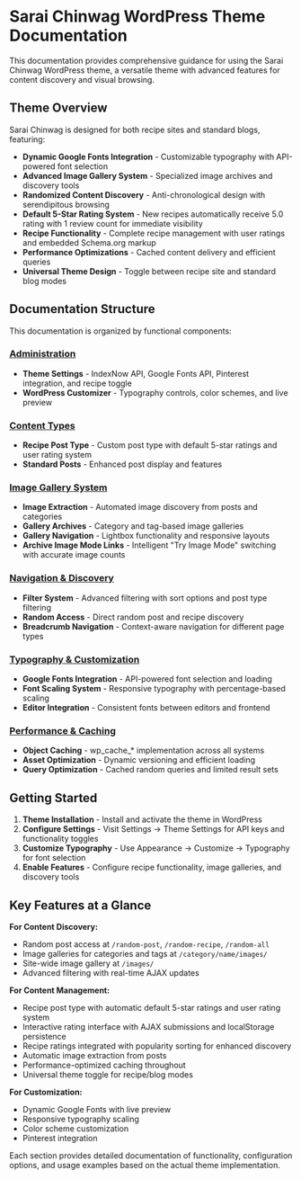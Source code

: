 # Sarai Chinwag WordPress Theme Documentation

This documentation provides comprehensive guidance for using the Sarai Chinwag WordPress theme, a versatile theme with advanced features for content discovery and visual browsing.

## Theme Overview

Sarai Chinwag is designed for both recipe sites and standard blogs, featuring:

- **Dynamic Google Fonts Integration** - Customizable typography with API-powered font selection
- **Advanced Image Gallery System** - Specialized image archives and discovery tools
- **Randomized Content Discovery** - Anti-chronological design with serendipitous browsing
- **Default 5-Star Rating System** - New recipes automatically receive 5.0 rating with 1 review count for immediate visibility
- **Recipe Functionality** - Complete recipe management with user ratings and embedded Schema.org markup
- **Performance Optimizations** - Cached content delivery and efficient queries
- **Universal Theme Design** - Toggle between recipe site and standard blog modes

## Documentation Structure

This documentation is organized by functional components:

### [Administration](administration/)
- **Theme Settings** - IndexNow API, Google Fonts API, Pinterest integration, and recipe toggle
- **WordPress Customizer** - Typography controls, color schemes, and live preview

### [Content Types](content-types/)  
- **Recipe Post Type** - Custom post type with default 5-star ratings and user rating system
- **Standard Posts** - Enhanced post display and features

### [Image Gallery System](image-gallery/)
- **Image Extraction** - Automated image discovery from posts and categories
- **Gallery Archives** - Category and tag-based image galleries
- **Gallery Navigation** - Lightbox functionality and responsive layouts
- **Archive Image Mode Links** - Intelligent "Try Image Mode" switching with accurate image counts

### [Navigation & Discovery](navigation/)
- **Filter System** - Advanced filtering with sort options and post type filtering
- **Random Access** - Direct random post and recipe discovery
- **Breadcrumb Navigation** - Context-aware navigation for different page types

### [Typography & Customization](typography/)
- **Google Fonts Integration** - API-powered font selection and loading
- **Font Scaling System** - Responsive typography with percentage-based scaling
- **Editor Integration** - Consistent fonts between editors and frontend

### [Performance & Caching](performance/)
- **Object Caching** - wp_cache_* implementation across all systems
- **Asset Optimization** - Dynamic versioning and efficient loading
- **Query Optimization** - Cached random queries and limited result sets

## Getting Started

1. **Theme Installation** - Install and activate the theme in WordPress
2. **Configure Settings** - Visit Settings → Theme Settings for API keys and functionality toggles
3. **Customize Typography** - Use Appearance → Customize → Typography for font selection
4. **Enable Features** - Configure recipe functionality, image galleries, and discovery tools

## Key Features at a Glance

**For Content Discovery:**
- Random post access at `/random-post`, `/random-recipe`, `/random-all`
- Image galleries for categories and tags at `/category/name/images/`
- Site-wide image gallery at `/images/`
- Advanced filtering with real-time AJAX updates

**For Content Management:**
- Recipe post type with automatic default 5-star ratings and user rating system
- Interactive rating interface with AJAX submissions and localStorage persistence
- Recipe ratings integrated with popularity sorting for enhanced discovery
- Automatic image extraction from posts
- Performance-optimized caching throughout
- Universal theme toggle for recipe/blog modes

**For Customization:**
- Dynamic Google Fonts with live preview
- Responsive typography scaling
- Color scheme customization
- Pinterest integration

Each section provides detailed documentation of functionality, configuration options, and usage examples based on the actual theme implementation.
